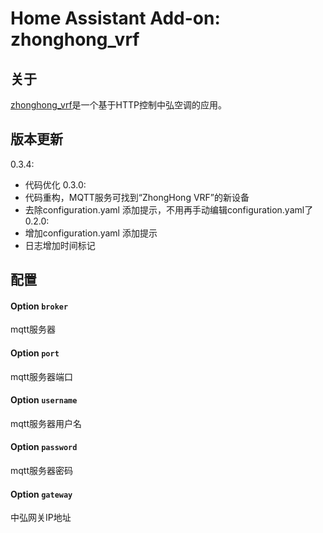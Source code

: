 # Home Assistant Add-on: zhonghong_vrf

## 关于

[zhonghong_vrf](https://github.com/xswxm/hassio-addons/blob/main/zhonghong_vrf/README.md)是一个基于HTTP控制中弘空调的应用。

## 版本更新
0.3.4:
- 代码优化
0.3.0:
- 代码重构，MQTT服务可找到“ZhongHong VRF”的新设备
- 去除configuration.yaml 添加提示，不用再手动编辑configuration.yaml了
0.2.0: 
- 增加configuration.yaml 添加提示
- 日志增加时间标记


## 配置

#### Option `broker`

mqtt服务器

#### Option `port`

mqtt服务器端口

#### Option `username`

mqtt服务器用户名

#### Option `password`

mqtt服务器密码

#### Option `gateway`

中弘网关IP地址